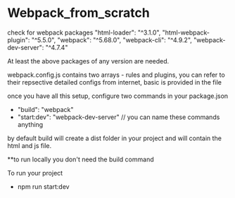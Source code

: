 # Webpack_from_scratch

check for webpack packages
    "html-loader": "^3.1.0",
    "html-webpack-plugin": "^5.5.0",
    "webpack": "^5.68.0",
    "webpack-cli": "^4.9.2",
    "webpack-dev-server": "^4.7.4"
    
    
At least the above packages of any version are needed.


webpack.config.js contains two arrays - rules and plugins, you can refer to their repsective detailed configs from internet,
basic is provided in the file


once you have all this setup,
configure two commands in your package.json
- "build": "webpack"
- "start:dev": "webpack-dev-server" // you can name these commands anything


by default build will create a dist folder in your project and will contain the html and js file.


**to run locally you don't need the build command

To run your project
 - npm run start:dev

